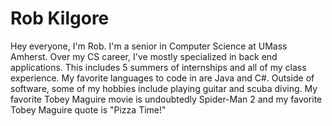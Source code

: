 # Rob Kilgore

Hey everyone, I'm Rob. I'm a senior in Computer Science at UMass Amherst. Over my CS career, I've mostly specialized in back end applications. This includes 5 summers of internships and all of my class experience. My favorite languages to code in are Java and C#. Outside of software, some of my hobbies include playing guitar and scuba diving. My favorite Tobey Maguire movie is undoubtedly Spider-Man 2 and my favorite Tobey Maguire quote is "Pizza Time!"